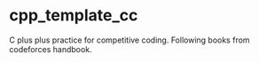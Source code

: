 # cpp_template_cc
C plus plus practice for competitive coding. Following books from codeforces handbook.

